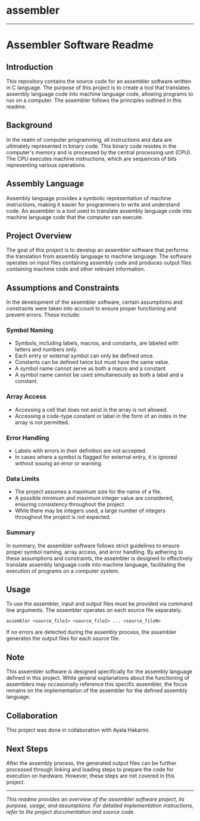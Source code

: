 # assembler
---

# Assembler Software Readme

## Introduction

This repository contains the source code for an assembler software written in C language. The purpose of this project is to create a tool that translates assembly language code into machine language code, allowing programs to run on a computer. The assembler follows the principles outlined in this readme.

## Background

In the realm of computer programming, all instructions and data are ultimately represented in binary code. This binary code resides in the computer's memory and is processed by the central processing unit (CPU). The CPU executes machine instructions, which are sequences of bits representing various operations.

## Assembly Language

Assembly language provides a symbolic representation of machine instructions, making it easier for programmers to write and understand code. An assembler is a tool used to translate assembly language code into machine language code that the computer can execute.

## Project Overview

The goal of this project is to develop an assembler software that performs the translation from assembly language to machine language. The software operates on input files containing assembly code and produces output files containing machine code and other relevant information.

## Assumptions and Constraints

In the development of the assembler software, certain assumptions and constraints were taken into account to ensure proper functioning and prevent errors. These include:

### Symbol Naming

- Symbols, including labels, macros, and constants, are labeled with letters and numbers only.
- Each entry or external symbol can only be defined once.
- Constants can be defined twice but must have the same value.
- A symbol name cannot serve as both a macro and a constant.
- A symbol name cannot be used simultaneously as both a label and a constant.

### Array Access

- Accessing a cell that does not exist in the array is not allowed.
- Accessing a code-type constant or label in the form of an index in the array is not permitted.

### Error Handling

- Labels with errors in their definition are not accepted.
- In cases where a symbol is flagged for external entry, it is ignored without issuing an error or warning.

### Data Limits

- The project assumes a maximum size for the name of a file.
- A possible minimum and maximum integer value are considered, ensuring consistency throughout the project.
- While there may be integers used, a large number of integers throughout the project is not expected.

### Summary

In summary, the assembler software follows strict guidelines to ensure proper symbol naming, array access, and error handling. By adhering to these assumptions and constraints, the assembler is designed to effectively translate assembly language code into machine language, facilitating the execution of programs on a computer system.

## Usage

To use the assembler, input and output files must be provided via command line arguments. The assembler operates on each source file separately.

```
assembler <source_file1> <source_file2> ... <source_fileN>
```

If no errors are detected during the assembly process, the assembler generates the output files for each source file.

## Note

This assembler software is designed specifically for the assembly language defined in this project. While general explanations about the functioning of assemblers may occasionally reference this specific assembler, the focus remains on the implementation of the assembler for the defined assembly language.

## Collaboration

This project was done in collaboration with Ayala Hakarmi.


## Next Steps

After the assembly process, the generated output files can be further processed through linking and loading steps to prepare the code for execution on hardware. However, these steps are not covered in this project.

---
*This readme provides an overview of the assembler software project, its purpose, usage, and assumptions. For detailed implementation instructions, refer to the project documentation and source code.*
